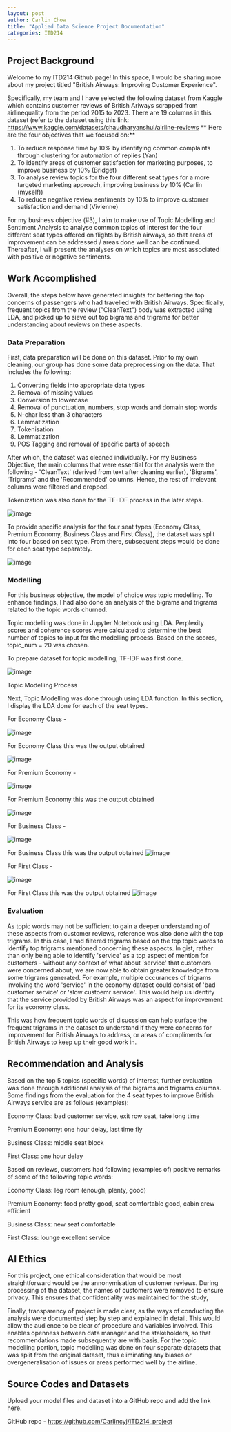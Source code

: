 ```yaml
---
layout: post
author: Carlin Chow
title: "Applied Data Science Project Documentation"
categories: ITD214
---
```

## Project Background
Welcome to my ITD214 Github page! In this space, I would be sharing more about my project titled "British Airways: Improving Customer Experience".

Specifically, my team and I have selected the following dataset from Kaggle which contains customer reviews of British Ariways scrapped from airlinequality from the period 2015 to 2023. There are 19 columns in this dataset (refer to the dataset using this link: https://www.kaggle.com/datasets/chaudharyanshul/airline-reviews
**
Here are the four objectives that we focused on:**
1. To reduce response time by 10% by identifying common complaints through clustering for automation of replies (Yan)
2. To identify areas of customer satisfaction for marketing purposes, to improve business by 10% (Bridget)
3. To analyse review topics for the four different seat types for a more targeted marketing approach, improving business by 10% (Carlin (myself))
4. To reduce negative review sentiments by 10% to improve customer satisfaction and demand (Vivienne)

For my business objective (#3), I aim to make use of Topic Modelling and Sentiment Analysis to analyse common topics of interest for the four different seat types offered on flights by British airways, so that areas of improvement can be addressed / areas done well can be continued. Thereafter, I will present the analyses on which topics are most associated with positive or negative sentiments. 

## Work Accomplished
Overall, the steps below have generated insights for bettering the top concerns of passengers who had travelled with British Airways. Specifically, frequent topics from the review ("CleanText") body was extracted using LDA, and picked up to sieve out top bigrams and trigrams for better understanding about reviews on these aspects. 

### Data Preparation
  First, data preparation will be done on this dataset. Prior to my own cleaning, our group has done some data preprocessing on the data. That includes the following:
1. Converting fields into appropriate data types
2. Removal of missing values
3. Conversion to lowercase
4. Removal of punctuation, numbers, stop words and domain stop words
5. N-char less than 3 characters
6. Lemmatization
7. Tokenisation
8. Lemmatization
9. POS Tagging and removal of specific parts of speech

After which, the dataset was cleaned individually. For my Business Objective, the main columns that were essential for the analysis were the following - 'CleanText' (derived from text after cleaning earlier), 'Bigrams', 'Trigrams' and the 'Recommended' columns. Hence, the rest of irrelevant columns were filtered and dropped. 

Tokenization was also done for the TF-IDF process in the later steps.

![image](https://github.com/user-attachments/assets/3dc7797f-a727-4373-b4db-eccde2b12d47)


To provide specific analysis for the four seat types (Economy Class, Premium Economy, Business Class and First Class), the dataset was split into four based on seat type. From there, subsequent steps would be done for each seat type separately.

![image](https://github.com/user-attachments/assets/ee1e1de6-cffd-4048-ac9e-5a0e3a2d276b)


### Modelling
For this business objective, the model of choice was topic modelling. To enhance findings, I had also done an analysis of the bigrams and trigrams related to the topic words churned. 

Topic modelling was done in Jupyter Notebook using LDA. Perplexity scores and coherence scores were calculated to determine the best number of topics to input for the modelling process. Based on the scores, topic_num = 20 was chosen. 

To prepare dataset for topic modelling, TF-IDF was first done.

![image](https://github.com/user-attachments/assets/a64cb410-4154-438a-82f0-75bba90580f6)



Topic Modelling Process

Next, Topic Modelling was done through using LDA function. In this section, I display the LDA done for each of the seat types. 

For Economy Class - 

![image](https://github.com/user-attachments/assets/7bbd2fc5-4661-4a91-905e-3e3dde653a2e)


For Economy Class this was the output obtained

![image](https://github.com/user-attachments/assets/0a64196a-94f7-4622-8f4e-2ce1f54d01ba)

For Premium Economy - 

![image](https://github.com/user-attachments/assets/f0eb14c5-7ccb-4a2d-bfa9-6571a1dc78d8)


For Premium Economy this was the output obtained

![image](https://github.com/user-attachments/assets/d1d0336d-6299-416f-ae08-898f3ab83878)


For Business Class - 

![image](https://github.com/user-attachments/assets/077fffdd-d829-4824-be5b-2aa8595ce9ea)


For Business Class this was the output obtained
![image](https://github.com/user-attachments/assets/14d18817-fc06-4a9d-9b9f-38b9decf89de)


For First Class -

![image](https://github.com/user-attachments/assets/d902a7b8-02c4-465a-8e3d-e6e44c9ed418)


For First Class this was the output obtained
![image](https://github.com/user-attachments/assets/8d6797ae-1100-4a71-a226-7e5923a2b1f5)

### Evaluation
As topic words may not be sufficient to gain a deeper understanding of these aspects from customer reviews, reference was also done with the top trigrams. In this case, I had filtered trigrams based on the top topic words to identify top trigrams mentioned concerning these aspects. In gist, rather than only being able to identify 'service' as a top aspect of mention for customers - without any context of what about 'service' that customers were concerned about, we are now able to obtain greater knowledge from some trigrams generated. For example, multiple occurances of trigrams involving the word 'service' in the economy dataset could consist of 'bad customer service' or 'slow custoemr service'. This would help us identify that the service provided by British Airways was an aspect for improvement for its economy class. 

This was how frequent topic words of disucssion can help surface the frequent trigrams in the dataset to understand if they were concerns for improvement for British Airways to address, or areas of compliments for British Airways to keep up their good work in. 


## Recommendation and Analysis
Based on the top 5 topics (specific words) of interest, further evaluation was done through additional analysis of the bigrams and trigrams columns. Some findings from the evaluation for the 4 seat types to improve British Airways service are as follows (examples):

Economy Class: bad customer service, exit row seat, take long time

Premium Economy: one hour delay, last time fly

Business Class: middle seat block

First Class: one hour delay


Based on reviews, customers had following (examples of) positive remarks of some of the following topic words:

Economy Class: leg room (enough, plenty, good)

Premium Economy: food pretty good, seat comfortable good, cabin crew efficient

Business Class: new seat comfortable

First Class: lounge excellent service



## AI Ethics
For this project, one ethical consideration that would be most straightforward would be the annonymisation of customer reviews. During processing of the dataset, the names of customers were removed to ensure privacy. This ensures that confidentiality was maintained for the study,

Finally, transparency of project is made clear, as the ways of conducting the analysis were documented step by step and explained in detail. This would allow the audience to be clear of procedure and variables involved. This enables openness between data manager and the stakeholders, so that recommendations made subsequently are with basis. For the topic modelling portion, topic modelling was done on four separate datasets that was split from the original dataset, thus eliminating any biases or overgeneralisation of issues or areas performed well by the airline. 

## Source Codes and Datasets
Upload your model files and dataset into a GitHub repo and add the link here. 

GitHub repo - https://github.com/Carlincyj/ITD214_project
